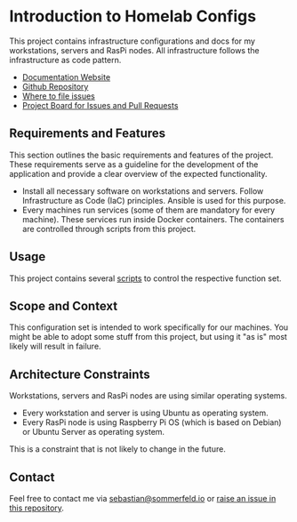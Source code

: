 # Introduction to Homelab Configs
[doc-website]: https://sommerfeld-io.github.io/configs-homelab
[github-repo]: https://github.com/sommerfeld-io/configs-homelab
[file-issues]: https://github.com/sommerfeld-io/configs-homelab/issues
[project-board]: https://github.com/orgs/sommerfeld-io/projects/1/views/1

This project contains infrastructure configurations and docs for my workstations, servers and RasPi nodes. All infrastructure follows the infrastructure as code pattern.

- [Documentation Website][doc-website]
- [Github Repository][github-repo]
- [Where to file issues][file-issues]
- [Project Board for Issues and Pull Requests][project-board]

## Requirements and Features
This section outlines the basic requirements and features of the project. These requirements serve as a guideline for the development of the application and provide a clear overview of the expected functionality.

- Install all necessary software on workstations and servers. Follow Infrastructure as Code (IaC) principles. Ansible is used for this purpose.
- Every machines run services (some of them are mandatory for every machine). These services run inside Docker containers. The containers are controlled through scripts from this project.

## Usage
This project contains several [scripts](scripts/index.md) to control the respective function set.

## Scope and Context
This configuration set is intended to work specifically for our machines. You might be able to adopt some stuff from this project, but using it "as is" most likely will result in failure.

## Architecture Constraints
Workstations, servers and RasPi nodes are using similar operating systems.

- Every workstation and server is using Ubuntu as operating system.
- Every RasPi node is using Raspberry Pi OS (which is based on Debian) or Ubuntu Server as operating system.

This is a constraint that is not likely to change in the future.

## Contact
Feel free to contact me via <sebastian@sommerfeld.io> or [raise an issue in this repository][file-issues].
